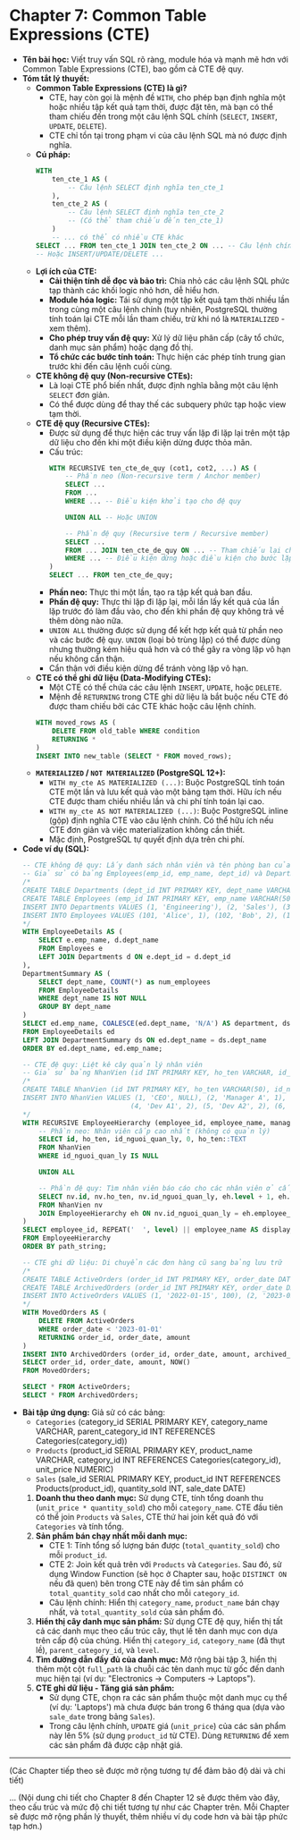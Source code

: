 # Chapter 7: Common Table Expressions (CTE)

* **Tên bài học:** Viết truy vấn SQL rõ ràng, module hóa và mạnh mẽ hơn với Common Table Expressions (CTE), bao gồm cả CTE đệ quy.
* **Tóm tắt lý thuyết:**
    * **Common Table Expressions (CTE) là gì?**
        * CTE, hay còn gọi là mệnh đề `WITH`, cho phép bạn định nghĩa một hoặc nhiều tập kết quả tạm thời, được đặt tên, mà bạn có thể tham chiếu đến trong một câu lệnh SQL chính (`SELECT`, `INSERT`, `UPDATE`, `DELETE`).
        * CTE chỉ tồn tại trong phạm vi của câu lệnh SQL mà nó được định nghĩa.
    * **Cú pháp:**
        ```sql
        WITH 
            ten_cte_1 AS (
                -- Câu lệnh SELECT định nghĩa ten_cte_1
            ),
            ten_cte_2 AS (
                -- Câu lệnh SELECT định nghĩa ten_cte_2
                -- (Có thể tham chiếu đến ten_cte_1)
            )
            -- ... có thể có nhiều CTE khác
        SELECT ... FROM ten_cte_1 JOIN ten_cte_2 ON ... -- Câu lệnh chính sử dụng các CTE
        -- Hoặc INSERT/UPDATE/DELETE ...
        ```
    * **Lợi ích của CTE:**
        * **Cải thiện tính dễ đọc và bảo trì:** Chia nhỏ các câu lệnh SQL phức tạp thành các khối logic nhỏ hơn, dễ hiểu hơn.
        * **Module hóa logic:** Tái sử dụng một tập kết quả tạm thời nhiều lần trong cùng một câu lệnh chính (tuy nhiên, PostgreSQL thường tính toán lại CTE mỗi lần tham chiếu, trừ khi nó là `MATERIALIZED` - xem thêm).
        * **Cho phép truy vấn đệ quy:** Xử lý dữ liệu phân cấp (cây tổ chức, danh mục sản phẩm) hoặc dạng đồ thị.
        * **Tổ chức các bước tính toán:** Thực hiện các phép tính trung gian trước khi đến câu lệnh cuối cùng.
    * **CTE không đệ quy (Non-recursive CTEs):**
        * Là loại CTE phổ biến nhất, được định nghĩa bằng một câu lệnh `SELECT` đơn giản.
        * Có thể được dùng để thay thế các subquery phức tạp hoặc view tạm thời.
    * **CTE đệ quy (Recursive CTEs):**
        * Được sử dụng để thực hiện các truy vấn lặp đi lặp lại trên một tập dữ liệu cho đến khi một điều kiện dừng được thỏa mãn.
        * Cấu trúc:
            ```sql
            WITH RECURSIVE ten_cte_de_quy (cot1, cot2, ...) AS (
                -- Phần neo (Non-recursive term / Anchor member)
                SELECT ... 
                FROM ...
                WHERE ... -- Điều kiện khởi tạo cho đệ quy

                UNION ALL -- Hoặc UNION

                -- Phần đệ quy (Recursive term / Recursive member)
                SELECT ...
                FROM ... JOIN ten_cte_de_quy ON ... -- Tham chiếu lại chính CTE đó
                WHERE ... -- Điều kiện dừng hoặc điều kiện cho bước lặp tiếp theo
            )
            SELECT ... FROM ten_cte_de_quy;
            ```
        * **Phần neo:** Thực thi một lần, tạo ra tập kết quả ban đầu.
        * **Phần đệ quy:** Thực thi lặp đi lặp lại, mỗi lần lấy kết quả của lần lặp trước đó làm đầu vào, cho đến khi phần đệ quy không trả về thêm dòng nào nữa.
        * `UNION ALL` thường được sử dụng để kết hợp kết quả từ phần neo và các bước đệ quy. `UNION` (loại bỏ trùng lặp) có thể được dùng nhưng thường kém hiệu quả hơn và có thể gây ra vòng lặp vô hạn nếu không cẩn thận.
        * Cẩn thận với điều kiện dừng để tránh vòng lặp vô hạn.
    * **CTE có thể ghi dữ liệu (Data-Modifying CTEs):**
        * Một CTE có thể chứa các câu lệnh `INSERT`, `UPDATE`, hoặc `DELETE`.
        * Mệnh đề `RETURNING` trong CTE ghi dữ liệu là bắt buộc nếu CTE đó được tham chiếu bởi các CTE khác hoặc câu lệnh chính.
        ```sql
        WITH moved_rows AS (
            DELETE FROM old_table WHERE condition
            RETURNING *
        )
        INSERT INTO new_table (SELECT * FROM moved_rows);
        ```
    * **`MATERIALIZED` / `NOT MATERIALIZED` (PostgreSQL 12+):**
        * `WITH my_cte AS MATERIALIZED (...)`: Buộc PostgreSQL tính toán CTE một lần và lưu kết quả vào một bảng tạm thời. Hữu ích nếu CTE được tham chiếu nhiều lần và chi phí tính toán lại cao.
        * `WITH my_cte AS NOT MATERIALIZED (...)`: Buộc PostgreSQL inline (gộp) định nghĩa CTE vào câu lệnh chính. Có thể hữu ích nếu CTE đơn giản và việc materialization không cần thiết.
        * Mặc định, PostgreSQL tự quyết định dựa trên chi phí.
* **Code ví dụ (SQL):**
    ```sql
    -- CTE không đệ quy: Lấy danh sách nhân viên và tên phòng ban của họ
    -- Giả sử có bảng Employees(emp_id, emp_name, dept_id) và Departments(dept_id, dept_name)
    /*
    CREATE TABLE Departments (dept_id INT PRIMARY KEY, dept_name VARCHAR(50));
    CREATE TABLE Employees (emp_id INT PRIMARY KEY, emp_name VARCHAR(50), dept_id INT REFERENCES Departments(dept_id));
    INSERT INTO Departments VALUES (1, 'Engineering'), (2, 'Sales'), (3, 'HR');
    INSERT INTO Employees VALUES (101, 'Alice', 1), (102, 'Bob', 2), (103, 'Charlie', 1), (104, 'David', NULL);
    */
    WITH EmployeeDetails AS (
        SELECT e.emp_name, d.dept_name
        FROM Employees e
        LEFT JOIN Departments d ON e.dept_id = d.dept_id
    ),
    DepartmentSummary AS (
        SELECT dept_name, COUNT(*) as num_employees
        FROM EmployeeDetails
        WHERE dept_name IS NOT NULL
        GROUP BY dept_name
    )
    SELECT ed.emp_name, COALESCE(ed.dept_name, 'N/A') AS department, ds.num_employees AS employees_in_dept
    FROM EmployeeDetails ed
    LEFT JOIN DepartmentSummary ds ON ed.dept_name = ds.dept_name
    ORDER BY ed.dept_name, ed.emp_name;

    -- CTE đệ quy: Liệt kê cây quản lý nhân viên
    -- Giả sử bảng NhanVien (id INT PRIMARY KEY, ho_ten VARCHAR, id_nguoi_quan_ly INT REFERENCES NhanVien(id))
    /*
    CREATE TABLE NhanVien (id INT PRIMARY KEY, ho_ten VARCHAR(50), id_nguoi_quan_ly INT REFERENCES NhanVien(id));
    INSERT INTO NhanVien VALUES (1, 'CEO', NULL), (2, 'Manager A', 1), (3, 'Manager B', 1),
                               (4, 'Dev A1', 2), (5, 'Dev A2', 2), (6, 'Sales B1', 3);
    */
    WITH RECURSIVE EmployeeHierarchy (employee_id, employee_name, manager_id, level, path_string) AS (
        -- Phần neo: Nhân viên cấp cao nhất (không có quản lý)
        SELECT id, ho_ten, id_nguoi_quan_ly, 0, ho_ten::TEXT
        FROM NhanVien
        WHERE id_nguoi_quan_ly IS NULL

        UNION ALL

        -- Phần đệ quy: Tìm nhân viên báo cáo cho các nhân viên ở cấp trước đó
        SELECT nv.id, nv.ho_ten, nv.id_nguoi_quan_ly, eh.level + 1, eh.path_string || ' -> ' || nv.ho_ten
        FROM NhanVien nv
        JOIN EmployeeHierarchy eh ON nv.id_nguoi_quan_ly = eh.employee_id
    )
    SELECT employee_id, REPEAT('  ', level) || employee_name AS display_name, manager_id, level, path_string
    FROM EmployeeHierarchy
    ORDER BY path_string;

    -- CTE ghi dữ liệu: Di chuyển các đơn hàng cũ sang bảng lưu trữ
    /*
    CREATE TABLE ActiveOrders (order_id INT PRIMARY KEY, order_date DATE, amount NUMERIC);
    CREATE TABLE ArchivedOrders (order_id INT PRIMARY KEY, order_date DATE, amount NUMERIC, archived_at TIMESTAMPTZ);
    INSERT INTO ActiveOrders VALUES (1, '2022-01-15', 100), (2, '2023-05-20', 200), (3, '2022-06-10', 150);
    */
    WITH MovedOrders AS (
        DELETE FROM ActiveOrders
        WHERE order_date < '2023-01-01'
        RETURNING order_id, order_date, amount
    )
    INSERT INTO ArchivedOrders (order_id, order_date, amount, archived_at)
    SELECT order_id, order_date, amount, NOW()
    FROM MovedOrders;

    SELECT * FROM ActiveOrders;
    SELECT * FROM ArchivedOrders;
    ```
* **Bài tập ứng dụng:**
    Giả sử có các bảng:
    * `Categories` (category_id SERIAL PRIMARY KEY, category_name VARCHAR, parent_category_id INT REFERENCES Categories(category_id))
    * `Products` (product_id SERIAL PRIMARY KEY, product_name VARCHAR, category_id INT REFERENCES Categories(category_id), unit_price NUMERIC)
    * `Sales` (sale_id SERIAL PRIMARY KEY, product_id INT REFERENCES Products(product_id), quantity_sold INT, sale_date DATE)
    1.  **Doanh thu theo danh mục:** Sử dụng CTE, tính tổng doanh thu (`unit_price * quantity_sold`) cho mỗi `category_name`. CTE đầu tiên có thể join `Products` và `Sales`, CTE thứ hai join kết quả đó với `Categories` và tính tổng.
    2.  **Sản phẩm bán chạy nhất mỗi danh mục:**
        * CTE 1: Tính tổng số lượng bán được (`total_quantity_sold`) cho mỗi `product_id`.
        * CTE 2: Join kết quả trên với `Products` và `Categories`. Sau đó, sử dụng Window Function (sẽ học ở Chapter sau, hoặc `DISTINCT ON` nếu đã quen) bên trong CTE này để tìm sản phẩm có `total_quantity_sold` cao nhất cho mỗi `category_id`.
        * Câu lệnh chính: Hiển thị `category_name`, `product_name` bán chạy nhất, và `total_quantity_sold` của sản phẩm đó.
    3.  **Hiển thị cây danh mục sản phẩm:** Sử dụng CTE đệ quy, hiển thị tất cả các danh mục theo cấu trúc cây, thụt lề tên danh mục con dựa trên cấp độ của chúng. Hiển thị `category_id`, `category_name` (đã thụt lề), `parent_category_id`, và `level`.
    4.  **Tìm đường dẫn đầy đủ của danh mục:** Mở rộng bài tập 3, hiển thị thêm một cột `full_path` là chuỗi các tên danh mục từ gốc đến danh mục hiện tại (ví dụ: "Electronics -> Computers -> Laptops").
    5.  **CTE ghi dữ liệu - Tăng giá sản phẩm:**
        * Sử dụng CTE, chọn ra các sản phẩm thuộc một danh mục cụ thể (ví dụ: 'Laptops') mà chưa được bán trong 6 tháng qua (dựa vào `sale_date` trong bảng `Sales`).
        * Trong câu lệnh chính, `UPDATE` giá (`unit_price`) của các sản phẩm này lên 5% (sử dụng `product_id` từ CTE). Dùng `RETURNING` để xem các sản phẩm đã được cập nhật giá.

---
(Các Chapter tiếp theo sẽ được mở rộng tương tự để đảm bảo độ dài và chi tiết)

... (Nội dung chi tiết cho Chapter 8 đến Chapter 12 sẽ được thêm vào đây, theo cấu trúc và mức độ chi tiết tương tự như các Chapter trên. Mỗi Chapter sẽ được mở rộng phần lý thuyết, thêm nhiều ví dụ code hơn và bài tập phức tạp hơn.)

